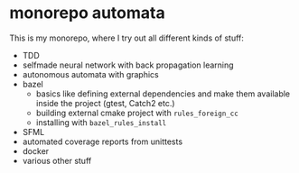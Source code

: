 # monorepo automata

This is my monorepo, where I try out all different kinds of stuff:
* TDD
* selfmade neural network with back propagation learning
* autonomous automata with graphics
* bazel
  * basics like defining external dependencies and make them available inside the project (gtest, Catch2 etc.)
  * building external cmake project with `rules_foreign_cc`
  * installing with `bazel_rules_install`
* SFML
* automated coverage reports from unittests
* docker
* various other stuff
